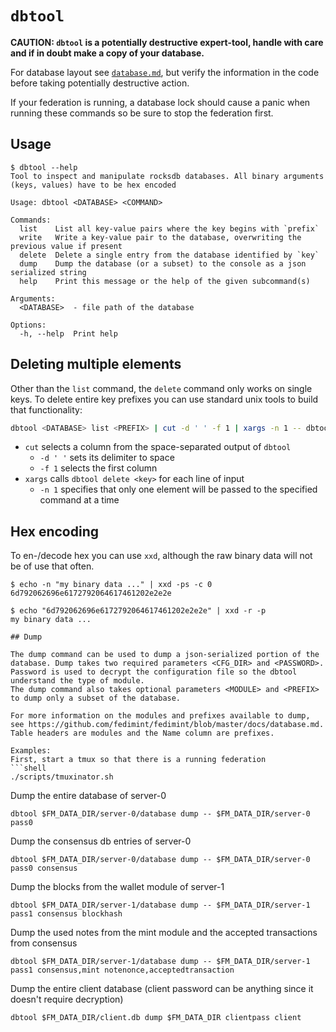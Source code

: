 # `dbtool`

**CAUTION: `dbtool` is a potentially destructive expert-tool, handle with care and if in doubt make a copy of your
database.**

For database layout see [`database.md`](../docs/database.md), but verify the information in the code before taking
potentially destructive action.

If your federation is running, a database lock should cause a panic when running these commands so be sure to stop
the federation first.

## Usage
```
$ dbtool --help
Tool to inspect and manipulate rocksdb databases. All binary arguments (keys, values) have to be hex encoded

Usage: dbtool <DATABASE> <COMMAND>

Commands:
  list    List all key-value pairs where the key begins with `prefix`
  write   Write a key-value pair to the database, overwriting the previous value if present
  delete  Delete a single entry from the database identified by `key`
  dump    Dump the database (or a subset) to the console as a json serialized string
  help    Print this message or the help of the given subcommand(s)

Arguments:
  <DATABASE>  - file path of the database

Options:
  -h, --help  Print help
```

## Deleting multiple elements

Other than the `list` command, the `delete` command only works on single keys. To delete entire key prefixes you can use
standard unix tools to build that functionality:

```bash
dbtool <DATABASE> list <PREFIX> | cut -d ' ' -f 1 | xargs -n 1 -- dbtool <DATABASE> delete
```

* `cut` selects a column from the space-separated output of `dbtool`
  * `-d ' '` sets its delimiter to space
  * `-f 1` selects the first column
* `xargs` calls `dbtool delete <key>` for each line of input
  * `-n 1` specifies that only one element will be passed to the specified command at a time

## Hex encoding

To en-/decode hex you can use `xxd`, although the raw binary data will not be of use that often.

```
$ echo -n "my binary data ..." | xxd -ps -c 0
6d792062696e6172792064617461202e2e2e

$ echo "6d792062696e6172792064617461202e2e2e" | xxd -r -p
my binary data ...

## Dump

The dump command can be used to dump a json-serialized portion of the database. Dump takes two required parameters <CFG_DIR> and <PASSWORD>. Password is used to decrypt the configuration file so the dbtool understand the type of module.
The dump command also takes optional parameters <MODULE> and <PREFIX> to dump only a subset of the database.

For more information on the modules and prefixes available to dump, see https://github.com/fedimint/fedimint/blob/master/docs/database.md. Table headers are modules and the Name column are prefixes.

Examples:
First, start a tmux so that there is a running federation
```shell
./scripts/tmuxinator.sh
```

Dump the entire database of server-0
```shell
dbtool $FM_DATA_DIR/server-0/database dump -- $FM_DATA_DIR/server-0 pass0
```

Dump the consensus db entries of server-0
```shell
dbtool $FM_DATA_DIR/server-0/database dump -- $FM_DATA_DIR/server-0 pass0 consensus
```

Dump the blocks from the wallet module of server-1
```shell
dbtool $FM_DATA_DIR/server-1/database dump -- $FM_DATA_DIR/server-1 pass1 consensus blockhash
```

Dump the used notes from the mint module and the accepted transactions from consensus
```shell
dbtool $FM_DATA_DIR/server-1/database dump -- $FM_DATA_DIR/server-1 pass1 consensus,mint notenonce,acceptedtransaction
```

Dump the entire client database (client password can be anything since it doesn't require decryption)
```shell
dbtool $FM_DATA_DIR/client.db dump $FM_DATA_DIR clientpass client
```

